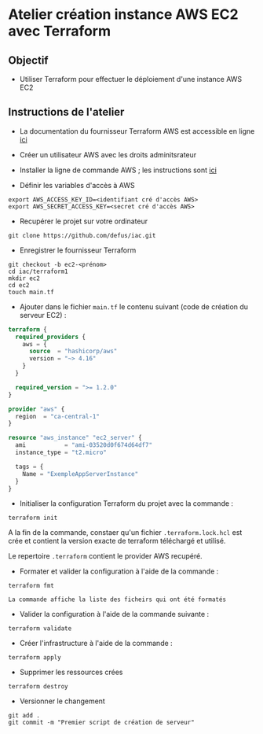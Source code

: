 # Atelier création instance AWS EC2 avec Terraform

## Objectif

* Utiliser Terraform pour effectuer le déploiement d'une instance AWS EC2

## Instructions de l'atelier

* La documentation du fournisseur Terraform AWS est accessible en ligne [ici](https://registry.terraform.io/providers/hashicorp/aws/latest/docs)

* Créer un utilisateur AWS avec les droits adminitsrateur

* Installer la ligne de commande AWS ; les instructions sont [ici](https://docs.aws.amazon.com/cli/latest/userguide/getting-started-install.html)

* Définir les variables d'accès à AWS
```
export AWS_ACCESS_KEY_ID=<identifiant cré d'accès AWS>
export AWS_SECRET_ACCESS_KEY=<secret cré d'accès AWS>
```

* Recupérer le projet sur votre ordinateur​
```
git clone https://github.com/defus/iac.git​
```

* Enregistrer le fournisseur Terraform
```
git checkout -b ec2-<prénom>
cd iac/terraform1
mkdir ec2
cd ec2
touch main.tf
```

* Ajouter dans le fichier `main.tf` le contenu suivant (code de création du serveur EC2) :

```terraform
terraform {
  required_providers {
    aws = {
      source  = "hashicorp/aws"
      version = "~> 4.16"
    }
  }

  required_version = ">= 1.2.0"
}

provider "aws" {
  region  = "ca-central-1"
}

resource "aws_instance" "ec2_server" {
  ami           = "ami-03520d0f674d64df7"
  instance_type = "t2.micro"

  tags = {
    Name = "ExempleAppServerInstance"
  }
}
```

* Initialiser la configuration Terraform du projet avec la commande :
```
terraform init
```
   
   A la fin de la commande, constaer qu'un fichier `.terraform.lock.hcl` est crée et contient la version exacte de terraform téléchargé et utilisé.

   Le repertoire `.terraform` contient le provider AWS recupéré.


* Formater et valider la configuration à l'aide de la commande :
```
terraform fmt
```

    La commande affiche la liste des ficheirs qui ont été formatés

* Valider la configuration à l'aide de la commande suivante :
```
terraform validate
```

* Créer l'infrastructure à l'aide de la commande :
```
terraform apply
```

* Supprimer les ressources crées
```
terraform destroy
```

* Versionner le changement
```
git add .
git commit -m "Premier script de création de serveur"
```
